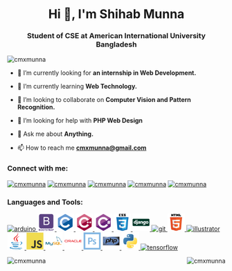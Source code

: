 <h1 align="center">Hi 👋, I'm Shihab Munna</h1>
<h3 align="center">Student of CSE at American International University Bangladesh</h3>

<p align="left"> <img src="https://komarev.com/ghpvc/?username=cmxmunna&label=Profile%20views&color=0e75b6&style=flat" alt="cmxmunna" /> </p>

- 🔭 I’m currently looking for **an internship in Web Development.**

- 🌱 I’m currently learning **Web Technology.**

- 👯 I’m looking to collaborate on **Computer Vision and Pattern Recognition.**

- 🤝 I’m looking for help with **PHP Web Design**

- 💬 Ask me about **Anything.**

- 📫 How to reach me **cmxmunna@gmail.com**

<h3 align="left">Connect with me:</h3>
<p align="left">
<a href="https://linkedin.com/in/cmxmunna" target="blank"><img align="center" src="https://cdn.jsdelivr.net/npm/simple-icons@3.0.1/icons/linkedin.svg" alt="cmxmunna" height="30" width="40" /></a>
<a href="https://facebook.com/cmxmunna" target="blank"><img align="center" src="https://cdn.jsdelivr.net/npm/simple-icons@3.0.1/icons/facebook.svg" alt="cmxmunna" height="30" width="40" /></a>
<a href="https://www.instagram.com/cmx.munna" target="blank"><img align="center" src="https://cdn.jsdelivr.net/npm/simple-icons@3.0.1/icons/instagram.svg" alt="cmxmunna" height="30" width="40" /></a>
<a href="https://kaggle.com/cmxmunna" target="blank"><img align="center" src="https://cdn.jsdelivr.net/npm/simple-icons@3.0.1/icons/kaggle.svg" alt="cmxmunna" height="30" width="40" /></a>
<a href="https://www.hackerrank.com/cmxmunna" target="blank"><img align="center" src="https://cdn.jsdelivr.net/npm/simple-icons@3.0.1/icons/hackerrank.svg" alt="cmxmunna" height="30" width="40" /></a>
</p>

<h3 align="left">Languages and Tools:</h3>
<p align="left"> <a href="https://www.arduino.cc/" target="_blank"> <img src="https://cdn.worldvectorlogo.com/logos/arduino-1.svg" alt="arduino" width="40" height="40"/> </a> <a href="https://getbootstrap.com" target="_blank"> <img src="https://raw.githubusercontent.com/devicons/devicon/master/icons/bootstrap/bootstrap-plain-wordmark.svg" alt="bootstrap" width="40" height="40"/> </a> <a href="https://www.cprogramming.com/" target="_blank"> <img src="https://raw.githubusercontent.com/devicons/devicon/master/icons/c/c-original.svg" alt="c" width="40" height="40"/> </a> <a href="https://www.w3schools.com/cpp/" target="_blank"> <img src="https://raw.githubusercontent.com/devicons/devicon/master/icons/cplusplus/cplusplus-original.svg" alt="cplusplus" width="40" height="40"/> </a> <a href="https://www.w3schools.com/cs/" target="_blank"> <img src="https://raw.githubusercontent.com/devicons/devicon/master/icons/csharp/csharp-original.svg" alt="csharp" width="40" height="40"/> </a> <a href="https://www.w3schools.com/css/" target="_blank"> <img src="https://raw.githubusercontent.com/devicons/devicon/master/icons/css3/css3-original-wordmark.svg" alt="css3" width="40" height="40"/> </a> <a href="https://www.djangoproject.com/" target="_blank"> <img src="https://raw.githubusercontent.com/devicons/devicon/master/icons/django/django-original.svg" alt="django" width="40" height="40"/> </a> <a href="https://git-scm.com/" target="_blank"> <img src="https://www.vectorlogo.zone/logos/git-scm/git-scm-icon.svg" alt="git" width="40" height="40"/> </a> <a href="https://www.w3.org/html/" target="_blank"> <img src="https://raw.githubusercontent.com/devicons/devicon/master/icons/html5/html5-original-wordmark.svg" alt="html5" width="40" height="40"/> </a> <a href="https://www.adobe.com/in/products/illustrator.html" target="_blank"> <img src="https://www.vectorlogo.zone/logos/adobe_illustrator/adobe_illustrator-icon.svg" alt="illustrator" width="40" height="40"/> </a> <a href="https://www.java.com" target="_blank"> <img src="https://raw.githubusercontent.com/devicons/devicon/master/icons/java/java-original.svg" alt="java" width="40" height="40"/> </a> <a href="https://developer.mozilla.org/en-US/docs/Web/JavaScript" target="_blank"> <img src="https://raw.githubusercontent.com/devicons/devicon/master/icons/javascript/javascript-original.svg" alt="javascript" width="40" height="40"/> </a>  <a href="https://www.mysql.com/" target="_blank"> <img src="https://raw.githubusercontent.com/devicons/devicon/master/icons/mysql/mysql-original-wordmark.svg" alt="mysql" width="40" height="40"/> </a> <a href="https://www.oracle.com/" target="_blank"> <img src="https://raw.githubusercontent.com/devicons/devicon/master/icons/oracle/oracle-original.svg" alt="oracle" width="40" height="40"/> </a> <a href="https://www.photoshop.com/en" target="_blank"> <img src="https://raw.githubusercontent.com/devicons/devicon/master/icons/photoshop/photoshop-line.svg" alt="photoshop" width="40" height="40"/> </a> <a href="https://www.php.net" target="_blank"> <img src="https://raw.githubusercontent.com/devicons/devicon/master/icons/php/php-original.svg" alt="php" width="40" height="40"/> </a> <a href="https://www.python.org" target="_blank"> <img src="https://raw.githubusercontent.com/devicons/devicon/master/icons/python/python-original.svg" alt="python" width="40" height="40"/> </a> <a href="https://www.tensorflow.org" target="_blank"> <img src="https://www.vectorlogo.zone/logos/tensorflow/tensorflow-icon.svg" alt="tensorflow" width="40" height="40"/> </a> </p>

<p><img align="left" src="https://github-readme-stats.vercel.app/api/top-langs?username=cmxmunna&show_icons=true&locale=en&layout=compact" alt="cmxmunna" /></p>

<p>&nbsp;<img align="right" src="https://github-readme-stats.vercel.app/api?username=cmxmunna&show_icons=true&locale=en" alt="cmxmunna" /></p>
